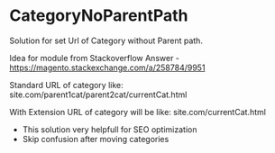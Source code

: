 # CategoryNoParentPath
Solution for set Url of Category without Parent path.

Idea for module from Stackoverflow Answer - https://magento.stackexchange.com/a/258784/9951

Standard URL of category like:
site.com/parent1cat/parent2cat/currentCat.html

With Extension URL of category will be like:
site.com/currentCat.html


* This solution very helpfull for SEO optimization
* Skip confusion after moving categories

